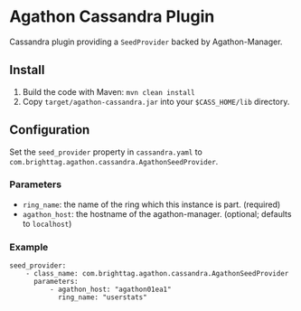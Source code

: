 # Agathon Cassandra Plugin

Cassandra plugin providing a `SeedProvider` backed by Agathon-Manager.

## Install

1. Build the code with Maven: `mvn clean install`
2. Copy `target/agathon-cassandra.jar` into your `$CASS_HOME/lib` directory.

## Configuration

Set the `seed_provider` property in `cassandra.yaml` to `com.brighttag.agathon.cassandra.AgathonSeedProvider`.

### Parameters

* `ring_name`: the name of the ring which this instance is part. (required)
* `agathon_host`: the hostname of the agathon-manager. (optional; defaults to `localhost`)

### Example

    seed_provider:
        - class_name: com.brighttag.agathon.cassandra.AgathonSeedProvider
          parameters:
              - agathon_host: "agathon01ea1"
                ring_name: "userstats"
